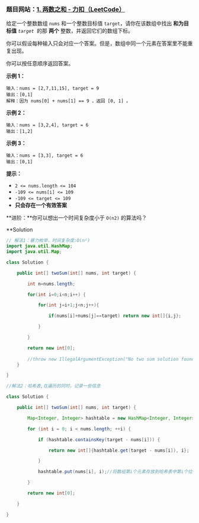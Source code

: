### 题目网站：[1. 两数之和 - 力扣（LeetCode）](https://leetcode.cn/problems/two-sum/)

给定一个整数数组 `nums` 和一个整数目标值 `target`，请你在该数组中找出 **和为目标值** _`target`_  的那 **两个** 整数，并返回它们的数组下标。

你可以假设每种输入只会对应一个答案。但是，数组中同一个元素在答案里不能重复出现。

你可以按任意顺序返回答案。

**示例 1：**

```
输入：nums = [2,7,11,15], target = 9
输出：[0,1]
解释：因为 nums[0] + nums[1] == 9 ，返回 [0, 1] 。
```

**示例 2：**

```
输入：nums = [3,2,4], target = 6
输出：[1,2]
```

**示例 3：**

```
输入：nums = [3,3], target = 6
输出：[0,1]
```

**提示：**

-   `2 <= nums.length <= 104`
-   `-109 <= nums[i] <= 109`
-   `-109 <= target <= 109`
-   **只会存在一个有效答案**

**进阶：**你可以想出一个时间复杂度小于 `O(n2)` 的算法吗？


**Solution
```Java
// 解法1：暴力枚举，时间复杂度:O(n²)
import java.util.HashMap;
import java.util.Map;

class Solution {

    public int[] twoSum(int[] nums, int target) {

        int n=nums.length;

        for(int i=0;i<n;i++) {

            for(int j=i+1;j<n;j++){

                if(nums[i]+nums[j]==target) return new int[]{i,j};

            }

        }

        return new int[0];
        
        //throw new IllegalArgumentException("No two sum solution found");
    }

}
```

```Java
//解法2：哈希表,在遍历的同时，记录一些信息

class Solution {

    public int[] twoSum(int[] nums, int target) {

        Map<Integer, Integer> hashtable = new HashMap<Integer, Integer>();

        for (int i = 0; i < nums.length; ++i) {

            if (hashtable.containsKey(target - nums[i])) {

                return new int[]{hashtable.get(target - nums[i]), i};

            }

            hashtable.put(nums[i], i);//将数组第i个元素存放到哈希表中第i个位置

        }

        return new int[0];

    }

}
```

